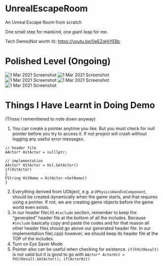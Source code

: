 # UnrealEscapeRoom
An Unreal Escape Room from scratch

One small step for mankind, one giant leap for me.

Tech Demo(Not worth it): https://youtu.be/0eEZqHiYEBc

# Polished Level (Ongoing)

![1 Mar 2021 Screenshot](/Screenshots/1.png)
![1 Mar 2021 Screenshot](/Screenshots/2.png)
![1 Mar 2021 Screenshot](/Screenshots/3.png)
![1 Mar 2021 Screenshot](/Screenshots/4.png)
![1 Mar 2021 Screenshot](/Screenshots/5.png)

# Things I Have Learnt in Doing Demo 
(Those I remembered to note down anyway)
1. You can create a pointer anytime you like. But you must check for null pointer before you try to access it. If not project will crash without logging any useful error messages.

```
// header file
AActor* HitActor = nulllptr;
```
```
// implementation
AActor* HitActor = Hit.GetActor()
if(HitActor)
{
FString HitName = HitActor->GetName()
}
```
2. Everything derived from UObject, e.g. a ```UPhysicsHandleComponent```, should be created dynamically when the game starts, and that requires using a pointer. If not, we are creating game objects before the game world even exists.
3. In our header file(.h) ```#include``` section, remember to keep the “generated” header file at the bottom of all the includes. Because ```#include``` basically copy and paste the codes and for that reason all other header files should go above our generated header file. 
In our implementation file(.cpp) however, we should keep its header file at the TOP of the includes.
4. Turn on Eye Saver Mode
5. Pointer also can be useful when checking for existence. ```if(FHitResult)``` is not valid but it is good to go with ```AActor* ActorHit = FHitResult.GetActor(); if(ActorHit)```


